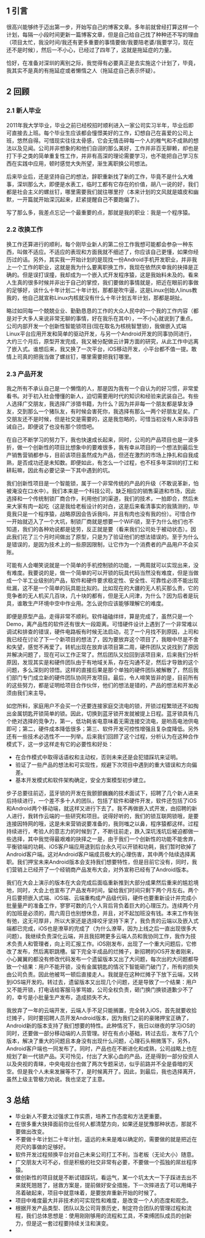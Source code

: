 ## 1 引言
很高兴能够终于迈出第一步，开始写自己的博客文章。多年前就曾经打算这样一个计划，每隔一小段时间更新一篇博客文章，但是自己给自己找了种种还不写的理由（项目太忙，我没时间/我还有更多重要的事情要做/我要陪老婆/我要学习，现在还不是时候），然后一不小心，已经过了四年了，这就是拖延症的力量。

恰好，在准备对深圳的离别之际，我觉得有必要真正是去实施这个计划了，毕竟，我其实不是真的有拖延症或者懒惰之人（拖延症自己表示怀疑）。

## 2 回顾

### 2.1 新人毕业
2011年我大学毕业，毕业之前已经校招时顺利进入一家公司实习半年，毕业后即可直接去上班。每个毕业生应该都会憧憬美好的工作，幻想自己在喜爱的公司上班，悠然自得。可惜现实往往太骨感，它会无情击碎每一个人的稚气和不成熟的想法以及见闻。公司并非想象的和他们自诩的那么美好，工作并非百无聊赖，却也是打下手之类的简单重复性工作，并非有高深的理论需要学习，也不能把自己学习东西在实践中应用，顿时感觉大失所望，渐生离职换公司想法。

后来毕业后，还是坚持自己的想法，辞职重新找了新的工作，毕竟不是什么大难事，深圳那么大，即便是水表工，临时工都有它存在的价值，胡八一说的好，我们都是社会主义的螺丝钉，哪里需要我们就往哪里拧（本来计划的文风就是嬉皮和幽默，一开篇就开始深沉起来，赶紧提醒自己不要跑偏了）。

写了那么多，我差点忘记一个最重要的点，那就是我的职业：我是一个程序猿。

### 2.2 改换工作
换工作还算进行的顺利，每个刚毕业新人的第二份工作我想可能都会参杂一种东西，叫做不适应。不适应的表现和方面我就不细述了，你应该自己更懂，如果你经历过的话。另外，其实我一开始计划的是现找一份Android手机开发职业，并非我上一个工作的职业，这就是我为什么要离职换工作，我现在依然庆幸我的抉择是正确的。但是误打误撞，我却成为一个嵌入式开发程序猿，这是我始料未及的。看来人生真的很多时候并非出于自己的掌控，我们要做的事情就是，把近在眼前的事做的足够好，谈什么十年计划二十年计划，那都是吹牛逼，这是Linux创始人linus教我的，他自己就宣称Linux内核就没有什么十年计划五年计划，那都是胡扯。

略过如同每一个兢兢业业、勤勤恳恳的工作的大众人民中的一个我的工作内容（都是对于大多人来说非常无聊的事情，好在我乐在其中），一不小心就说到了重点。公司内部开发一个创新性智能锁项目(现在取名为核桃智慧锁)，我做嵌入式端Linux平台应用开发和简单的驱动开发，与另一个Android开发的同事协同进行，大约三个月后，原型开发完成，我又被分配做云计算方面的研究，从此工作中远离了嵌入式。谁想后来，我又换了一次平台，iOS移动开发，小平台都不值一提。敢情上司真的把我当做了螺丝钉，哪里需要把我钉哪里。

### 2.3 产品开发
我之所有不承认自己是一个懒惰的人，那是因为我有一个自认为的好习惯，非常爱看书。对于初入社会懵懂的新人，迫切需要用时代的知识和经验来武装自己。有些人选择广交朋友，我选择广涉猎书籍，为什么？因为并非每一个朋友都是挚友诤友，交到那么一个猪队友，有时候会害死你，我选择有那么一两个好朋友足矣。广交朋友还不是时候，但是社交是需要的，这是我忽略的，可惜当初没有人来谆谆告诫自己，即便说了也没有那个领悟吧。

在自己不断学习的努力下，我也快速成长起来，同时，公司的产品项目也是一波多折，做一个创新性的项目比想象中的要难很多，我有幸从项目的一个想法到最后生产销售营销都参与，目前该项目虽然成为产品，但还在激烈的市场上挣扎和自我成熟，是否成功还是未知数。即便如此，有怎么一个过程，也不枉多年深圳的打工和耕耘嘛，因此有必要记录一下其中遇到的坑。

我们创新性项目是一个智能锁，属于一个非常传统的产品的升级（不敢说革新，怕被淹没在口水中）。我们本来是一个科技公司，缺乏相应的销售渠道和市场，因此选择和一个传统制锁厂商合作，利用他们的渠道，我们的技术，一拍即合，然后未来大家有肉一起吃（这是我给老板设计的对白，这是后来看清事实的我猜测的，毕竟我只是一个程序猿，战略原因会告诉我吗，并且有肉也没有我的份）。可惜合作一开始就迈入了一个大坑，制锁厂商就是想要一个WiFi锁，至于为什么他们也不知道，我们的各种劝说都是徒劳，反正就是要（看来我们公司处于被动状态）。因此我们花了三个月时间做出了原型，只是为了验证他们的想法错误的。至于为什么是错误的，是因为技术上的一些原因限制，让它作为一个消费者的产品用户不会买账。

可能有人会嘲笑说就是一个简单的手机控制锁的功能，一两周就可以实现出来，没有难度。我要说的是，做一个简单的可以开锁的玩具代码当然没有难度，但是当做成一个半工业级别的产品，软件和硬件要求稳定性、安全性、可靠性必须不能出现纰漏，这不是一个简单的玩具能比拟的。比如现在的大疆的无人机买那么贵，它的竞争者的无人机买几百块，几十块的都有，但是无人问津，为什么？因为后者是玩具，谁敢生产环境中空中作业用。怎么说你应该能够理解它的难度。

即便是原型产品，走得非常不顺利。软件磕磕绊绊，算是完成了，虽然只是一个Demo，离产品性的软件还有很大一段距离。可惜硬件设计上遇到了一个非常难以调试和排查的错误，硬件电路板有时候无法启动，花了一个月找不到原因，上司和我已经在讨论了下一个新项目的想法了，因为要放弃这个项目了，我眼中尽是不舍和失望，感觉不再爱了。转机出现在放弃该项目第二周，硬件团队又说找到了原因并解决问题了，现在可以工作正常了。然后团队又拉回到该项目来，后来我们分析原因，发现其实是和硬件团队由于有地域关系，存在沟通不足，然后才导致的这个问题，多么深刻的领悟。这样的直接后果是那个单独的硬件团队被解散了，然后我们部门专门成立新的硬件团队协同开发项目。最后，令人啼笑皆非的是，目前所有的这些努力，都是证明给项目合作伙伴，他们的想法是错的，产品的想法和开发必须由我们来主导。


如您所料，家庭用户不会买一个还要连接家庭交流电的锁，开锁过程繁琐还不如掏出金属钥匙开锁简单的锁。因此，切换到蓝牙锁开发就被提上日程。蓝牙锁具有几个绝对选择的竞争力，第一，低功耗省电意味着无需连接交流电，是哟高电池供电即可；第二，硬件成本降低很多；第三、软件开发可控性增强且复杂度降低。另外还有一些技术必选性不一一列举。后来我们回顾了这个过程，分析认为在这种合作模式下，这一步这样走有它的必要性和好处：
* 在合作模式中取得话语权和主动权，否则未来还是会犯错踩坑来证明。
* 验证了一些产品的想法和可实现性，规避下次项目中遇到的重大错误和方向偏差。
* 基本开发模式和软件架构确定，安全方案模型初步建立。

步子总要往前迈，蓝牙锁的开发在我颤颤巍巍的技术面试下，招聘了几个新人进来后持续进行，一个差不多十人的团队，包括了软件和硬件开发，软件还包括了iOS和Android两个移动端，就这样又进行下去了。我不再做嵌入式开发，由招聘的新人进行，我转作云端的一些研究和项目。说得好听的，我们的锁互联网锁哦，是要连接因特网的哦，这是未来营销说要准备的，我则嗤之以鼻，程序猿都这样。过程持续进行，考验人的意志力的时候到了，不断往前走，跌入深坑浅坑后被迫都做一些选择，其中我觉得最艰难的抉择之一是，由于我们一个创新性的功能不能舍弃，平衡锁端的功耗、iOS客户端应用退到后台永久可以开锁和功耗，我们暂时砍掉了Android客户端。这对Android客户端成员极大的心理伤害，其中两个陆续选择离职。我们押宝未来Android版本会支持我们想要特性，但是目前它没有，同时，我们营销上已经开了一个经销商产品发布大会，对外宣称已经有了Android版本。

我们在大会上演示的版本在大会完成后面临重新推到大部分成果然后重来的尴尬境地，同时，大会上也宣布了产品发布时间，留给我们时间只剩下两个月左右。两个月后要把嵌入式端、iOS端、云端重构成产品级代码，硬件也要重新设计并完成小批量量产的准备工作，寥寥可数的几个人背后背负着巨大的心理压力。连续两个月的加班是必须的，周六周日也别想休息，并且，对不起加班没有钱。本来工作有张有弛，这无可厚非，所以大家还是选择咬牙坚持下来了，我负责的云端以及嵌入式端都已完成，iOS也是潦草的完成了（为什么潦草，因为上线之后一直出现很多大问题）。我继续负责深化云端，并且我招聘更多云端人员和我协同工作，我作为技术负责人和管理者，向上司汇报工作。iOS刚发布，出现了一个重大问题后，它修改了发布，然后离职跳槽。留下完全半成品的烂摊子，新招聘的iOS开发者刚来，小心翼翼的都没有修改代码发布一个遗留版本又出了大问题，每次出的大问题都导致一个结果：用户不能开锁，没有金属钥匙的情况下智能砸门破门了，所有的损失由公司负责。因此他被骂一顿后直接走人。我就是在这种烂摊子下放下云端，又转到iOS端开发的。转过去，遗留版本又出现几个问题，还是导致了一个结果：用户又不能开锁，打电话给客服马爹骂娘，公司全权负责，砸门换门换锁道歉少不了的，幸亏是小批量生产发布，造成损失不大。

我放弃了一年的云端开发，云端人手不足只能搁置，完全转入iOS，首先就要收拾烂摊子，同时要招聘人员开发Android版本，因为我们之前的豪赌押宝正确了，Android新的版本支持了我们想要的特性。此种情况下，我日以继夜的学习iOS的同时，还要做一部分移动端的人员管理。好在有点小基础，转过去后，发布了几个版本，解决了重大的问题且本身没有出现什么问题，心理石头稍微落下，另外，Android客户端也一同发布了。同时，产品也在不断进化和成熟，公司战略上也在规划了新一代锁产品。天可怜见，付出了大家心血的产品，还是得到一部分投资人以及央视的青睐，中央电视台也做了两次专题采访，似乎前路并不全是昏暗的天空。但是我个人未来发展等不了，是时候离开了。因此，到最后，我也选择离开，虽然上级主管极力劝说。我也坚定了主意。


## 3 总结
* 毕业新人不要太过强求工作实质，培养工作态度和方法更重要。
* 在很多重大抉择面前你比任何人都清楚方向，如果还是犹豫那种状态，那就不要做出改变。
* 不要做十年计划二十年计划，遥远的未来是难以确定的，需要做的就是把近在咫尺的事做的足够好。
* 软件开发过程频换平台对自己未来公司打工不利，当老板（无论大小）随意。
* 广交朋友大可不必，但是积极的社交非常有必要，不要做一个孤独的屌丝程序猿。
* 做创新性的项目就是不断试错踩坑，看运气，某一个坑太大一下子踩进去出不来就死翘翘了，拯救方案是，提前做好安全措施，下一次摔进去了可以用绳子吊着破起来，项目中就意味着，是要放弃重新开始的时候了。
* 项目中难度最大并非技术的可实现性和难度，是改变一个人的态度和观念。
* 根据开发产品类型、团队以及公司背景历史，制定符合团队的管理过程和流程，我们总体思想是：使用刚刚够用的流程和工具，不束缚团队成员的创新力，但是这一套过程要持续关注和演变。
* 

